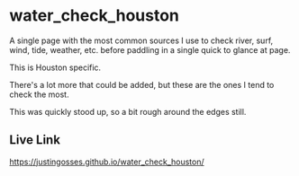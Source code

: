 # water_check_houston
A single page with the most common sources I use to check river, surf, wind, tide, weather, etc. before paddling in a single quick to glance at page.

This is Houston specific. 

There's a lot more that could be added, but these are the ones I tend to check the most.

This was quickly stood up, so a bit rough around the edges still.

## Live Link
https://justingosses.github.io/water_check_houston/

